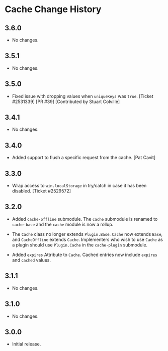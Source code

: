 Cache Change History
====================

3.6.0
-----

  * No changes.

3.5.1
-----

  * No changes.

3.5.0
-----

  * Fixed issue with dropping values when `uniqueKeys` was `true`.
    [Ticket #2531339] [PR #39] [Contributed by Stuart Colville]

3.4.1
-----

  * No changes.

3.4.0
-----

  * Added support to flush a specific request from the cache. [Pat Cavit]

3.3.0
-----

  * Wrap access to `win.localStorage` in try/catch in case it has been disabled.
    [Ticket #2529572]

3.2.0
-----

  * Added `cache-offline` submodule. The `cache` submodule is renamed to
    `cache-base` and the `cache` module is now a rollup.

  * The `Cache` class no longer extends `Plugin.Base`. `Cache` now extends
    `Base`, and `CacheOffline` extends `Cache`. Implementers who wish to use
    `Cache` as a plugin should use `Plugin.Cache` in the `cache-plugin`
    submodule.

  * Added `expires` Attribute to `Cache`. Cached entries now include `expires`
    and `cached` values.

3.1.1
-----

  * No changes.

3.1.0
-----

  * No changes.

3.0.0
-----

  * Initial release.
